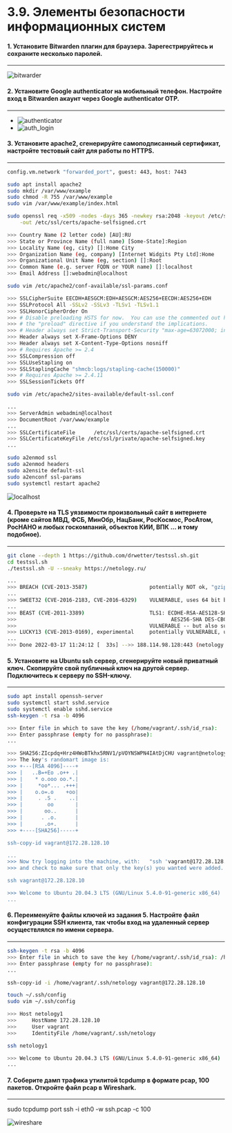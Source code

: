 # 3.9. Элементы безопасности информационных систем

#### 1. Установите Bitwarden плагин для браузера. Зарегестрируйтесь и сохраните несколько паролей.

---

![bitwarder](assets/bitwarden.jpg)

#### 2. Установите Google authenticator на мобильный телефон. Настройте вход в Bitwarden акаунт через Google authenticator OTP.

---

- ![authenticator](assets/authenticator.png)
- ![auth_login](assets/auth_login.jpg)

#### 3. Установите apache2, сгенерируйте самоподписанный сертификат, настройте тестовый сайт для работы по HTTPS.

---
```bash
config.vm.network "forwarded_port", guest: 443, host: 7443
```

```bash
sudo apt install apache2
sudo mkdir /var/www/example
sudo chmod -R 755 /var/www/example
sudo vim /var/www/example/index.html

sudo openssl req -x509 -nodes -days 365 -newkey rsa:2048 -keyout /etc/ssl/private/apache-selfsigned.key \
    -out /etc/ssl/certs/apache-selfsigned.crt

>>> Country Name (2 letter code) [AU]:RU
>>> State or Province Name (full name) [Some-State]:Region
>>> Locality Name (eg, city) []:Home City
>>> Organization Name (eg, company) [Internet Widgits Pty Ltd]:Home
>>> Organizational Unit Name (eg, section) []:Root
>>> Common Name (e.g. server FQDN or YOUR name) []:localhost
>>> Email Address []:webadmin@localhost

sudo vim /etc/apache2/conf-available/ssl-params.conf

>>> SSLCipherSuite EECDH+AESGCM:EDH+AESGCM:AES256+EECDH:AES256+EDH
>>> SSLProtocol All -SSLv2 -SSLv3 -TLSv1 -TLSv1.1
>>> SSLHonorCipherOrder On
>>> # Disable preloading HSTS for now.  You can use the commented out header line that includes
>>> # the "preload" directive if you understand the implications.
>>> # Header always set Strict-Transport-Security "max-age=63072000; includeSubDomains; preload"
>>> Header always set X-Frame-Options DENY
>>> Header always set X-Content-Type-Options nosniff
>>> # Requires Apache >= 2.4
>>> SSLCompression off
>>> SSLUseStapling on
>>> SSLStaplingCache "shmcb:logs/stapling-cache(150000)"
>>> # Requires Apache >= 2.4.11
>>> SSLSessionTickets Off

sudo vim /etc/apache2/sites-available/default-ssl.conf

...
>>> ServerAdmin webadmin@localhost
>>> DocumentRoot /var/www/example
...
>>> SSLCertificateFile      /etc/ssl/certs/apache-selfsigned.crt
>>> SSLCertificateKeyFile /etc/ssl/private/apache-selfsigned.key
...

sudo a2enmod ssl
sudo a2enmod headers
sudo a2ensite default-ssl
sudo a2enconf ssl-params
sudo systemctl restart apache2
```

![localhost](assets/localhost.jpg)

#### 4. Проверьте на TLS уязвимости произвольный сайт в интернете (кроме сайтов МВД, ФСБ, МинОбр, НацБанк, РосКосмос, РосАтом, РосНАНО и любых госкомпаний, объектов КИИ, ВПК ... и тому подобное).

---
```bash
git clone --depth 1 https://github.com/drwetter/testssl.sh.git
cd testssl.sh
./testssl.sh -U --sneaky https://netology.ru/

...
>>> BREACH (CVE-2013-3587)                    potentially NOT ok, "gzip" HTTP compression detected. - only supplied "/" tested
...
>>> SWEET32 (CVE-2016-2183, CVE-2016-6329)    VULNERABLE, uses 64 bit block ciphers
...
>>> BEAST (CVE-2011-3389)                     TLS1: ECDHE-RSA-AES128-SHA AES128-SHA ECDHE-RSA-AES256-SHA
>>>                                                  AES256-SHA DES-CBC3-SHA
>>>                                           VULNERABLE -- but also supports higher protocols  TLSv1.1 TLSv1.2 (likely mitigated)
>>> LUCKY13 (CVE-2013-0169), experimental     potentially VULNERABLE, uses cipher block chaining (CBC) ciphers with TLS. Check patches
...
>>> Done 2022-03-17 11:24:12 [  33s] -->> 188.114.98.128:443 (netology.ru) <<--
```

#### 5. Установите на Ubuntu ssh сервер, сгенерируйте новый приватный ключ. Скопируйте свой публичный ключ на другой сервер. Подключитесь к серверу по SSH-ключу.

---
```bash
sudo apt install openssh-server
sudo systemctl start sshd.service
sudo systemctl enable sshd.service
ssh-keygen -t rsa -b 4096

>>> Enter file in which to save the key (/home/vagrant/.ssh/id_rsa):
>>> Enter passphrase (empty for no passphrase):
...

>>> SHA256:ZIcpdq+Hrz4HWoBTkhx5RNV1/pVOYNSWPN4IAtDjCHU vagrant@netology2
>>> The key's randomart image is:
>>> +---[RSA 4096]----+
>>> |   ..B=+Eo .o++ .|
>>> |    * o.ooo oo.*.|
>>> |     *oo*... .+++|
>>> |    o.o=.o    +oo|
>>> |     . .S .    ..|
>>> |        oo       |
>>> |       oo..      |
>>> |      . .o.      |
>>> |       .o+.      |
>>> +----[SHA256]-----+

ssh-copy-id vagrant@172.28.128.10

...
>>> Now try logging into the machine, with:   "ssh 'vagrant@172.28.128.10'"
>>> and check to make sure that only the key(s) you wanted were added.

ssh vagrant@172.28.128.10

>>> Welcome to Ubuntu 20.04.3 LTS (GNU/Linux 5.4.0-91-generic x86_64)
...
```
 
#### 6. Переименуйте файлы ключей из задания 5. Настройте файл конфигурации SSH клиента, так чтобы вход на удаленный сервер осуществлялся по имени сервера.

---
```bash
ssh-keygen -t rsa -b 4096
>>> Enter file in which to save the key (/home/vagrant/.ssh/id_rsa): /home/vagrant/.ssh/netology
>>> Enter passphrase (empty for no passphrase):
...

ssh-copy-id -i /home/vagrant/.ssh/netology vagrant@172.28.128.10

touch ~/.ssh/config
sudo vim ~/.ssh/config

>>> Host netology1
>>>     HostName 172.28.128.10
>>>     User vagrant
>>>     IdentityFile /home/vagrant/.ssh/netology

ssh netology1

>>> Welcome to Ubuntu 20.04.3 LTS (GNU/Linux 5.4.0-91-generic x86_64)
...
```

#### 7. Соберите дамп трафика утилитой tcpdump в формате pcap, 100 пакетов. Откройте файл pcap в Wireshark.

---
sudo tcpdump port ssh -i eth0 -w ssh.pcap -c 100

![wireshare](assets/wireshare.png)

